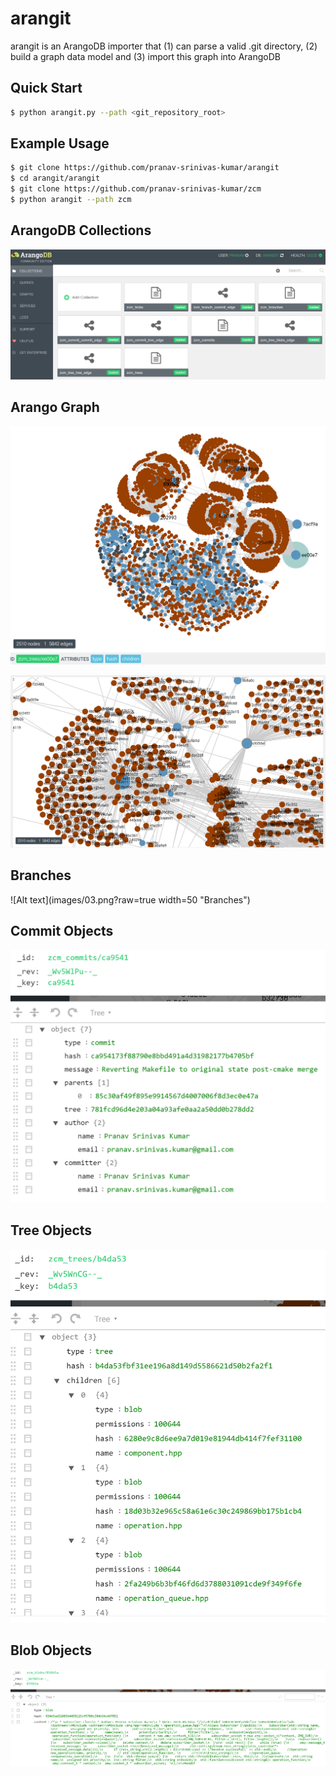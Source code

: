 # arangit

arangit is an ArangoDB importer that (1) can parse a valid .git directory, (2) build a graph data model and (3) import this graph into ArangoDB

## Quick Start

```bash
$ python arangit.py --path <git_repository_root>
```

## Example Usage

```bash
$ git clone https://github.com/pranav-srinivas-kumar/arangit
$ cd arangit/arangit
$ git clone https://github.com/pranav-srinivas-kumar/zcm
$ python arangit --path zcm
```

## ArangoDB Collections

![Alt text](images/01.png?raw=true "ArangoDB Collections")

## Arango Graph

![Alt text](images/02.png?raw=true "Graph Visualization")

![Alt text](images/02a.png?raw=true "Graph Visualization")

## Branches

![Alt text](images/03.png?raw=true width=50 "Branches")

## Commit Objects

![Alt text](images/04.png?raw=true "Commit Objects")

## Tree Objects

![Alt text](images/05.png?raw=true "Tree Objects")

## Blob Objects

![Alt text](images/06.png?raw=true "Blob Objects")